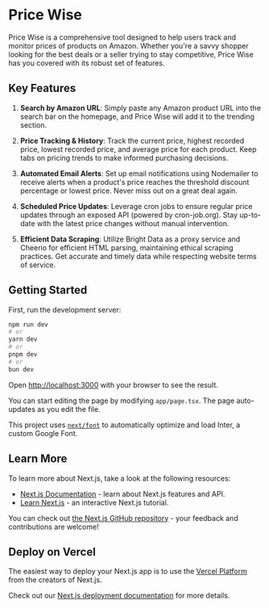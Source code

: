 # Price Wise

Price Wise is a comprehensive tool designed to help users track and monitor prices of products on Amazon. Whether you're a savvy shopper looking for the best deals or a seller trying to stay competitive, Price Wise has you covered with its robust set of features.

## Key Features

1. **Search by Amazon URL**: Simply paste any Amazon product URL into the search bar on the homepage, and Price Wise will add it to the trending section.

2. **Price Tracking & History**: Track the current price, highest recorded price, lowest recorded price, and average price for each product. Keep tabs on pricing trends to make informed purchasing decisions.

3. **Automated Email Alerts**: Set up email notifications using Nodemailer to receive alerts when a product's price reaches the threshold discount percentage or lowest price. Never miss out on a great deal again.

4. **Scheduled Price Updates**: Leverage cron jobs to ensure regular price updates through an exposed API (powered by cron-job.org). Stay up-to-date with the latest price changes without manual intervention.

5. **Efficient Data Scraping**: Utilize Bright Data as a proxy service and Cheerio for efficient HTML parsing, maintaining ethical scraping practices. Get accurate and timely data while respecting website terms of service.

## Getting Started

First, run the development server:

```bash
npm run dev
# or
yarn dev
# or
pnpm dev
# or
bun dev
```

Open [http://localhost:3000](http://localhost:3000) with your browser to see the result.

You can start editing the page by modifying `app/page.tsx`. The page auto-updates as you edit the file.

This project uses [`next/font`](https://nextjs.org/docs/basic-features/font-optimization) to automatically optimize and load Inter, a custom Google Font.

## Learn More

To learn more about Next.js, take a look at the following resources:

- [Next.js Documentation](https://nextjs.org/docs) - learn about Next.js features and API.
- [Learn Next.js](https://nextjs.org/learn) - an interactive Next.js tutorial.

You can check out [the Next.js GitHub repository](https://github.com/vercel/next.js/) - your feedback and contributions are welcome!

## Deploy on Vercel

The easiest way to deploy your Next.js app is to use the [Vercel Platform](https://vercel.com/new?utm_medium=default-template&filter=next.js&utm_source=create-next-app&utm_campaign=create-next-app-readme) from the creators of Next.js.

Check out our [Next.js deployment documentation](https://nextjs.org/docs/deployment) for more details.

